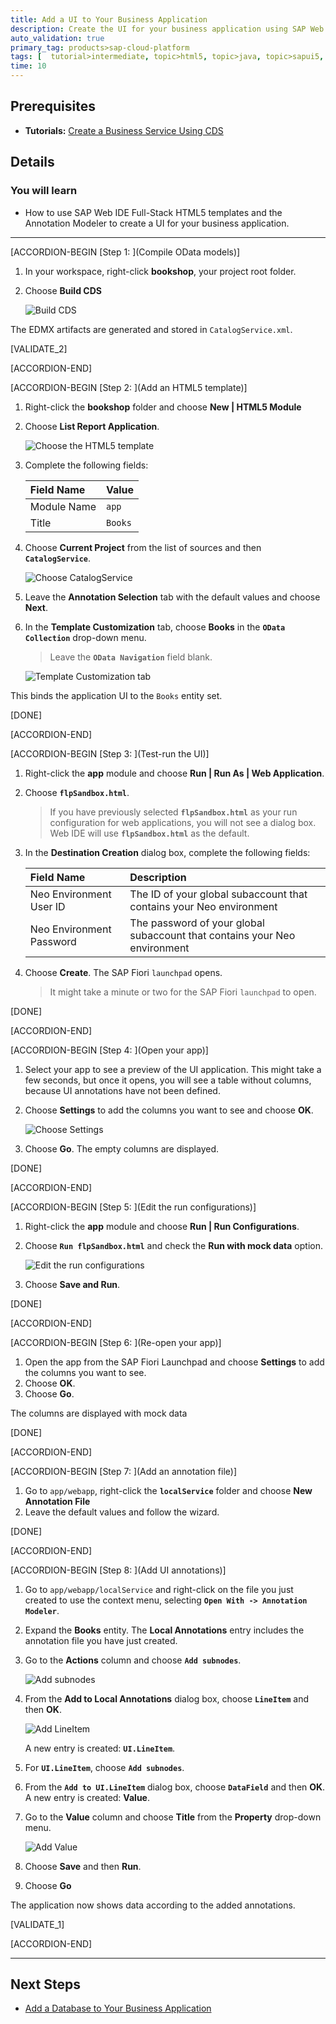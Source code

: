 ```yaml
---
title: Add a UI to Your Business Application
description: Create the UI for your business application using SAP Web IDE Full-Stack and the Annotation Modeler.
auto_validation: true
primary_tag: products>sap-cloud-platform
tags: [  tutorial>intermediate, topic>html5, topic>java, topic>sapui5, products>sap-cloud-platform, products>sap-web-ide ]
time: 10
---
```


## Prerequisites  
 - **Tutorials:** [Create a Business Service Using CDS](https://www.sap.com/developer/tutorials/cp-apm-01-create-business-service.html)

## Details
### You will learn  
  - How to use SAP Web IDE Full-Stack HTML5 templates and the Annotation Modeler to create a UI for your business application.

---

[ACCORDION-BEGIN [Step 1: ](Compile OData models)]

1. In your workspace, right-click **bookshop**, your project root folder.
2. Choose **Build CDS**

    ![Build CDS](build-cds.png)

The EDMX artifacts are generated and stored in `CatalogService.xml`.

[VALIDATE_2]

[ACCORDION-END]

[ACCORDION-BEGIN [Step 2: ](Add an HTML5 template)]

1. Right-click the **bookshop** folder and choose **New | HTML5 Module**
2. Choose **List Report Application**.

    ![Choose the HTML5 template](html5-template.png)

3. Complete the following fields:

    |  Field Name     | Value
    |  :------------- | :-------------
    |  Module Name    | `app`
    |  Title          | `Books`

4. Choose **Current Project** from the list of sources and then **`CatalogService`**.

    ![Choose CatalogService](data-connection-tab.png)

5. Leave the **Annotation Selection** tab with the default values and choose **Next**.

6. In the **Template Customization** tab, choose **Books** in the **`OData Collection`** drop-down menu.

    >Leave the **`OData Navigation`** field blank.

    ![Template Customization tab](template-customization-step.png)

This binds the application UI to the `Books` entity set.

[DONE]

[ACCORDION-END]

[ACCORDION-BEGIN [Step 3: ](Test-run the UI)]

1. Right-click the **app** module and choose **Run | Run As | Web Application**.
2. Choose **`flpSandbox.html`**.

    >If you have previously selected **`flpSandbox.html`** as your run configuration for web applications, you will not see a dialog box. Web IDE will use **`flpSandbox.html`** as the default.

3. In the **Destination Creation** dialog box, complete the following fields:

    |  Field Name                  | Description
    |  :-------------------------  | :--------------------------------------------------------------------------
    |  Neo Environment User ID     | The ID of your global subaccount that contains your Neo environment
    |  Neo Environment Password    | The password of your global subaccount that contains your Neo environment
4. Choose **Create**.
The SAP Fiori `launchpad` opens.

    >It might take a minute or two for the SAP Fiori `launchpad` to open.


[DONE]

[ACCORDION-END]

[ACCORDION-BEGIN [Step 4: ](Open your app)]

1. Select your app to see a preview of the UI application.
This might take a few seconds, but once it opens, you will see a table without columns, because UI annotations have not been defined.
2. Choose **Settings** to add the columns you want to see and choose **OK**.

    ![Choose Settings](settings-books-app.png)
3. Choose **Go**.
The empty columns are displayed.

[DONE]

[ACCORDION-END]

[ACCORDION-BEGIN [Step 5: ](Edit the run configurations)]

1. Right-click the **app** module and choose **Run | Run Configurations**.
2. Choose **`Run flpSandbox.html`** and check the **Run with mock data** option.

    ![Edit the run configurations](run-configurations-for-app.png)

3. Choose **Save and Run**.

[DONE]

[ACCORDION-END]

[ACCORDION-BEGIN [Step 6: ](Re-open your app)]

1. Open the app from the SAP Fiori Launchpad and choose **Settings** to add the columns you want to see.
2. Choose **OK**.
3. Choose **Go**.

The columns are displayed with mock data

[DONE]

[ACCORDION-END]

[ACCORDION-BEGIN [Step 7: ](Add an annotation file)]

1. Go to `app/webapp`, right-click the **`localService`** folder and choose **New  Annotation File**
2. Leave the default values and follow the wizard.

[DONE]

[ACCORDION-END]

[ACCORDION-BEGIN [Step 8: ](Add UI annotations)]

1. Go to `app/webapp/localService` and right-click on the file you just created to use the context menu, selecting **`Open With -> Annotation Modeler`**.
2. Expand the **Books** entity.
The **Local Annotations** entry includes the annotation file you have just created.
3. Go to the **Actions** column and choose **`Add subnodes`**.

    ![Add subnodes](adding-annotations-1.png)

4. From the **Add to Local Annotations** dialog box, choose **`LineItem`** and then **OK**.

    ![Add LineItem](adding-annotations-2.png)

    A new entry is created: **`UI.LineItem`**.
5. For **`UI.LineItem`**, choose **`Add subnodes`**.
6. From the **`Add to UI.LineItem`** dialog box, choose **`DataField`** and then **OK**.
A new entry is created: **Value**.
7. Go to the **Value** column and choose **Title** from the **Property** drop-down menu.

    ![Add Value](adding-annotations-3.png)

8. Choose **Save** and then **Run**.
9. Choose **Go**

The application now shows data according to the added annotations.

[VALIDATE_1]

[ACCORDION-END]

---

## Next Steps
- [Add a Database to Your Business Application](https://www.sap.com/developer/tutorials/cp-apm-03-add-database.html)
